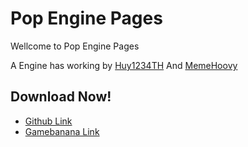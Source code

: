 # Pop Engine Pages

Wellcome to Pop Engine Pages

A Engine has working by [Huy1234TH](https://gamebanana.com/members/1965608) And [MemeHoovy](https://twitter.com/meme_hoovy)

## Download Now!

- [Github Link](https://github.com/khuonghoanghuy/FNF-Pop-Engine/releases/tag/0.0.6)
- [Gamebanana Link](https://gamebanana.com/mods/396207)